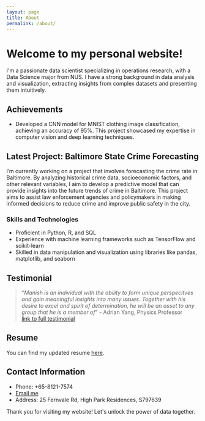 ```yaml
---
layout: page
title: About
permalink: /about/
---
```


# Welcome to my personal website!

I'm a passionate data scientist specializing in operations research, with a Data Science major from NUS. I have a strong background in data analysis and visualization, extracting insights from complex datasets and presenting them intuitively.

## Achievements

- Developed a CNN model for MNIST clothing image classification, achieving an accuracy of 95%. This project showcased my expertise in computer vision and deep learning techniques.

## Latest Project: Baltimore State Crime Forecasting

I’m currently working on a project that involves forecasting the crime rate in Baltimore. By analyzing historical crime data, socioeconomic factors, and other relevant variables, I aim to develop a predictive model that can provide insights into the future trends of crime in Baltimore. This project aims to assist law enforcement agencies and policymakers in making informed decisions to reduce crime and improve public safety in the city.

### Skills and Technologies

- Proficient in Python, R, and SQL
- Experience with machine learning frameworks such as TensorFlow and scikit-learn
- Skilled in data manipulation and visualization using libraries like pandas, matplotlib, and seaborn

## Testimonial

> "*Manish is an individual with the ability to form unique perspecitves and gain meaningful insights into many issues. Together with his desire to excel and spirit of determination, he will be an asset to any group that he is a member of*" - Adrian Yang, Physics Professor  
[link to full testimonial](https://github.com/manish-cr/pics/blob/main/JC%20testimonial.pdf)

## Resume

You can find my updated resume [here](https://github.com/manish-cr/pics/blob/main/Technical%20resume%20V1.pdf).

## Contact Information

- Phone: +65-8121-7574
- [Email me](mailto:manis.seal@gmail.com)
- Address: 25 Fernvale Rd, High Park Residences, S797639

Thank you for visiting my website! Let's unlock the power of data together.